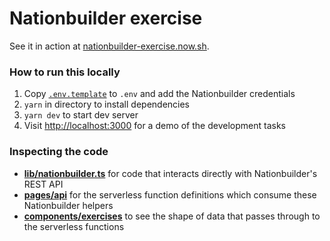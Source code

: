 # Nationbuilder exercise

See it in action at [nationbuilder-exercise.now.sh](https://nationbuilder-exercise.now.sh/).

### How to run this locally

1. Copy [`.env.template`](./.env.template) to `.env` and add the Nationbuilder credentials
2. `yarn` in directory to install dependencies
3. `yarn dev` to start dev server
4. Visit [http://localhost:3000](http://localhost:3000) for a demo of the development tasks

### Inspecting the code

- **[lib/nationbuilder.ts](./lib/nationbuilder.ts)** for code that interacts directly with Nationbuilder's REST API
- **[pages/api](./pages/api)** for the serverless function definitions which consume these Nationbuilder helpers
- **[components/exercises](./components/exercises)** to see the shape of data that passes through to the serverless functions
